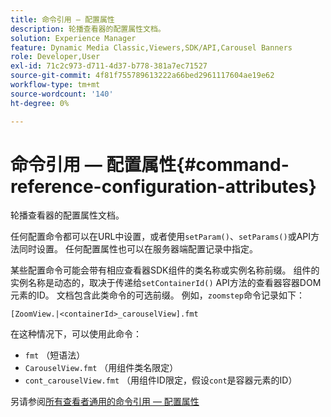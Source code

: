 ```yaml
---
title: 命令引用 — 配置属性
description: 轮播查看器的配置属性文档。
solution: Experience Manager
feature: Dynamic Media Classic,Viewers,SDK/API,Carousel Banners
role: Developer,User
exl-id: 71c2c973-d711-4d37-b778-381a7ec71527
source-git-commit: 4f81f755789613222a66bed2961117604ae19e62
workflow-type: tm+mt
source-wordcount: '140'
ht-degree: 0%

---
```


# 命令引用 — 配置属性{#command-reference-configuration-attributes}

轮播查看器的配置属性文档。

任何配置命令都可以在URL中设置，或者使用`setParam()`、`setParams()`或API方法同时设置。 任何配置属性也可以在服务器端配置记录中指定。

某些配置命令可能会带有相应查看器SDK组件的类名称或实例名称前缀。 组件的实例名称是动态的，取决于传递给`setContainerId()` API方法的查看器容器DOM元素的ID。 文档包含此类命令的可选前缀。 例如，`zoomstep`命令记录如下：

`[ZoomView.|<containerId>_carouselView].fmt`

在这种情况下，可以使用此命令：

* `fmt` （短语法）
* `CarouselView.fmt` （用组件类名限定）
* `cont_carouselView.fmt` （用组件ID限定，假设`cont`是容器元素的ID）

另请参阅[所有查看者通用的命令引用 — 配置属性](../../../r-html5-viewer-20-cmdref-configattrib/r-html5-viewer-20-cmdref-configattrib.md#concept-850e0f2c49b949deb7cfbfd330d329bd)
